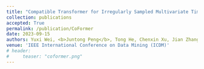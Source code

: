 ```yaml
---
title: "Compatible Transformer for Irregularly Sampled Multivariate Time Series"
collection: publications
accepted: True
permalink: /publication/CoFormer
date: 2023-09-15
authors: Yuxi Wei, <b>Juntong Peng</b>, Tong He, Chenxin Xu, Jian Zhang, Shirui Pan, and Siheng Chen
venue: 'IEEE International Conference on Data Mining (ICDM)'
# header:
#     teaser: "coformer.png"
---
```


